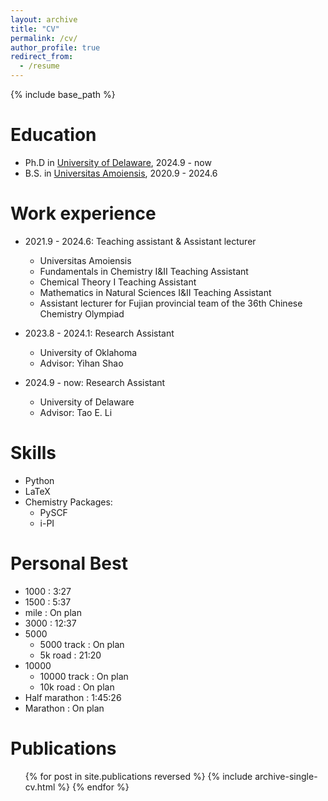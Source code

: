 ```yaml
---
layout: archive
title: "CV"
permalink: /cv/
author_profile: true
redirect_from:
  - /resume
---
```


{% include base_path %}

Education
======
* Ph.D in [University of Delaware](https://www.udel.edu/), 2024.9 - now
* B.S. in [Universitas Amoiensis](https://en.xmu.edu.cn/), 2020.9 - 2024.6

Work experience
======
* 2021.9 - 2024.6: Teaching assistant & Assistant lecturer
  * Universitas Amoiensis
  * Fundamentals in Chemistry I&II Teaching Assistant
  * Chemical Theory I Teaching Assistant
  * Mathematics in Natural Sciences I&II Teaching Assistant
  * Assistant lecturer for Fujian provincial team of the 36th Chinese Chemistry Olympiad

* 2023.8 - 2024.1: Research Assistant
  * University of Oklahoma
  * Advisor: Yihan Shao

* 2024.9 - now: Research Assistant
  * University of Delaware
  * Advisor: Tao E. Li
  
Skills
======
* Python 
* LaTeX
* Chemistry Packages:
  * PySCF
  * i-PI

Personal Best
======
* 1000          :    3:27
* 1500          :    5:37
* mile          : On plan 
* 3000          :   12:37
* 5000
  * 5000 track  : On plan
  * 5k road     :   21:20
* 10000
  * 10000 track : On plan
  * 10k road    : On plan
* Half marathon : 1:45:26
* Marathon      : On plan

Publications
======
  <ul>{% for post in site.publications reversed %}
    {% include archive-single-cv.html %}
  {% endfor %}</ul>
<!--
Talks
======
  <ul>{% for post in site.talks reversed %}
    {% include archive-single-talk-cv.html  %}
  {% endfor %}</ul>
--> 
<!--
Teaching
======
  <ul>{% for post in site.teaching reversed %}
    {% include archive-single-cv.html %}
  {% endfor %}</ul>
--> 